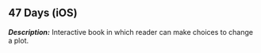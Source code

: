 ## 47 Days (iOS)

_**Description:**_ Interactive book in which reader can make choices to change a plot.
